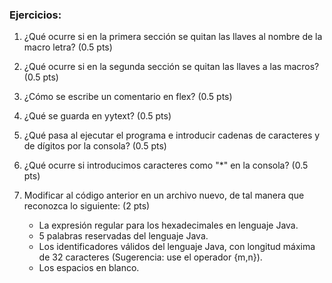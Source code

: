 ### Ejercicios:

1. ¿Qué ocurre si en la primera sección se quitan las llaves al nombre de la macro letra? (0.5 pts)
    
2. ¿Qué ocurre si en la segunda sección se quitan las llaves a las macros? (0.5 pts)

3. ¿Cómo se escribe un comentario en flex? (0.5 pts)

4. ¿Qué se guarda en yytext? (0.5 pts)
    
5. ¿Qué pasa al ejecutar el programa e introducir cadenas de caracteres y de dígitos por la consola? (0.5 pts)
    
6. ¿Qué ocurre si introducimos caracteres como "*" en la consola? (0.5 pts)

7. Modificar al código anterior en un archivo nuevo, de tal manera que reconozca lo siguiente: (2 pts)
    - La expresión regular para los hexadecimales en lenguaje Java. 
    - 5 palabras reservadas del lenguaje Java.
    - Los identificadores válidos del lenguaje Java, con longitud máxima de 32 caracteres (Sugerencia: use el operador {m,n}).
    - Los espacios en blanco.
